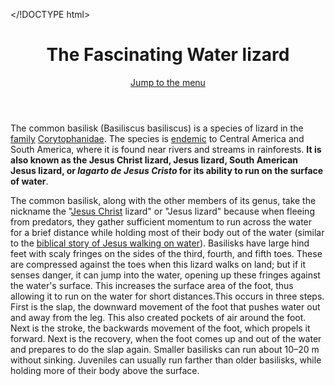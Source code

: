 </!DOCTYPE html>
<html>
   <head>
      <title>The common basilisk</title>
      <link rel="canonical"
            href="https://en.wikipedia.org/wiki/Common_basilisk">
   </head>
   <header>
   <h1 id="logo">The Fascinating Water lizard</h1>
   <a id="nav-jump" href="#menu">Jump to the menu</a>
   </header>
   <body>The common basilisk (Basiliscus basiliscus) is a species of lizard in the <a href="https://en.wikipedia.org/wiki/Family_(biology)">family</a> <a                              href="https://en.wikipedia.org/wiki/Corytophanidae">Corytophanidae</a>. The species is <a href="https://en.wikipedia.org/wiki/Endemism">endemic</a> to Central America and South    America, where it is found near rivers and streams in rainforests. <strong>It is also known as the Jesus Christ lizard, Jesus lizard, South American Jesus lizard, or <i                    lang="spa">lagarto</i> <i lang="spa">de</i> <i lang="spa">Jesus</i> <i lang="spa">Cristo</i> for its ability to run on the surface of water</strong>.

   <p>
   <p>The common basilisk, along with the other members of its genus, take the nickname the "<a href="https://en.wikipedia.org/wiki/Jesus">Jesus Christ</a> lizard" or "Jesus          lizard"     because when fleeing from predators, they gather sufficient momentum to run across the water for a brief distance while holding most of their body out of the water    (similar to     the <a href="https://en.wikipedia.org/wiki/Jesus_walking_on_water">biblical story of Jesus walking on water</a>). Basilisks have large hind feet with scaly        fringes on the         sides   of the third, fourth, and fifth toes. These are compressed against the toes when this lizard walks on land; but if it senses danger, it can jump    into the water,           opening up these fringes against the water's surface. This increases the surface area of the foot, thus allowing it to run on the water for short         distances.This occurs in         three steps. First is     the slap, the downward movement of the foot that pushes water out and away from the leg. This also created pockets       of air around the foot. Next is       the stroke, the backwards       movement of the foot, which propels it forward. Next is the recovery, when the foot comes up and out of       the water and prepares to do the slap       again. Smaller basilisks can run     about 10–20 m without sinking. Juveniles can usually run farther than older basilisks, while       holding more of their body above the surface.</p>
   </p>
   </body>
 </html>





